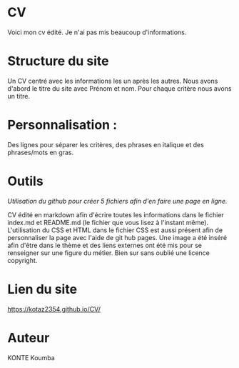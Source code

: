 # CV
Voici mon cv édité. Je n'ai pas mis beaucoup d'informations.

# Structure du site
Un CV centré avec les informations les un après les autres. Nous avons d'abord le titre du site avec Prénom et nom. Pour chaque critère nous avons un titre.


# Personnalisation :
Des lignes pour séparer les critères, des phrases en italique et des phrases/mots en gras.

# Outils
*Utilisation du github pour créer 5 fichiers afin d'en faire une page en ligne.*

CV édité en markdown afin d'écrire toutes les informations dans le fichier index.md et README.md (le fichier que vous lisez à l'instant même). L'utilisation du CSS et HTML dans le fichier CSS  est aussi présent afin de personnaliser la page avec l'aide de git hub pages.
Une image a été inséré afin d'être dans le thème et des liens externes ont été mis pour se renseigner sur une figure du métier. Bien sur sans oublié une licence copyright.

# Lien du site 
https://kotaz2354.github.io/CV/

# Auteur
KONTE Koumba
